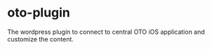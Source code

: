 # oto-plugin
The wordpress plugin to connect to central OTO iOS application and customize the content.
